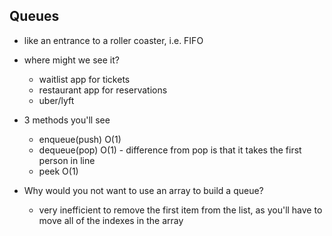 ## Queues
- like an entrance to a roller coaster, i.e. FIFO
- where might we see it? 
  - waitlist app for tickets
  - restaurant app for reservations
  - uber/lyft

- 3 methods you'll see
  - enqueue(push) O(1)
  - dequeue(pop) O(1) - difference from pop is that it takes the first person in line
  - peek O(1)
- Why would you not want to use an array to build a queue?
  - very inefficient to remove the first item from the list, as you'll have to move all of the indexes in the array

